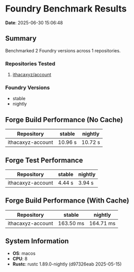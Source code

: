 # Foundry Benchmark Results

**Date**: 2025-06-30 15:06:48

## Summary

Benchmarked 2 Foundry versions across 1 repositories.

### Repositories Tested

1. [ithacaxyz/account](https://github.com/ithacaxyz/account)

### Foundry Versions

- stable
- nightly

## Forge Build Performance (No Cache)

| Repository        | stable  | nightly |
| ----------------- | ------- | ------- |
| ithacaxyz-account | 10.96 s | 10.72 s |

## Forge Test Performance

| Repository        | stable | nightly |
| ----------------- | ------ | ------- |
| ithacaxyz-account | 4.44 s | 3.94 s  |

## Forge Build Performance (With Cache)

| Repository        | stable    | nightly   |
| ----------------- | --------- | --------- |
| ithacaxyz-account | 163.50 ms | 164.71 ms |

## System Information

- **OS**: macos
- **CPU**: 8
- **Rustc**: rustc 1.89.0-nightly (d97326eab 2025-05-15)

